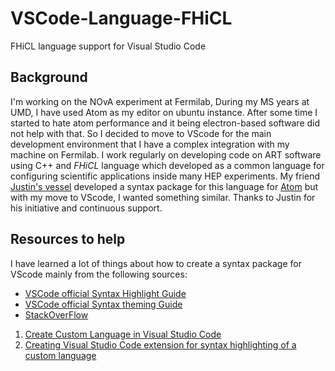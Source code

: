 # VSCode-Language-FHiCL
 FHiCL language support for Visual Studio Code

## Background 
I'm working on the NOvA experiment at Fermilab, During my MS years at UMD, I have used Atom as my editor on ubuntu instance. After some time I started to hate atom performance and it being electron-based software did not help with that. So I decided to move to VScode for the main development environment that I have a complex integration with my machine on Fermilab. I work regularly on developing code on ART software using C++ and *FHiCL* language which developed as a common language for configuring scientific applications inside many HEP experiments. My friend [Justin's vessel](https://github.com/justinvasel/atom-language-fhicl) developed a syntax package for this language for [Atom](https://github.com/justinvasel/atom-language-fhicl) but with my move to VScode, I wanted something similar. Thanks to Justin for his initiative and continuous support.

## Resources to help 
I have learned a lot of things about how to create a syntax package for VScode mainly from the following sources: 

- [VSCode official Syntax Highlight Guide](https://code.visualstudio.com/api/language-extensions/syntax-highlight-guide)
- [VSCode official Syntax theming Guide](https://code.visualstudio.com/api/language-extensions/syntax-highlight-guide)
- [StackOverFlow](https://stackoverflow.com/)
 1. [Create Custom Language in Visual Studio Code](https://stackoverflow.com/questions/30687783/create-custom-language-in-visual-studio-code)
 2. [Creating Visual Studio Code extension for syntax highlighting of a custom language](https://stackoverflow.com/questions/43456813/creating-visual-studio-code-extension-for-syntax-highlighting-of-a-custom-langua)
